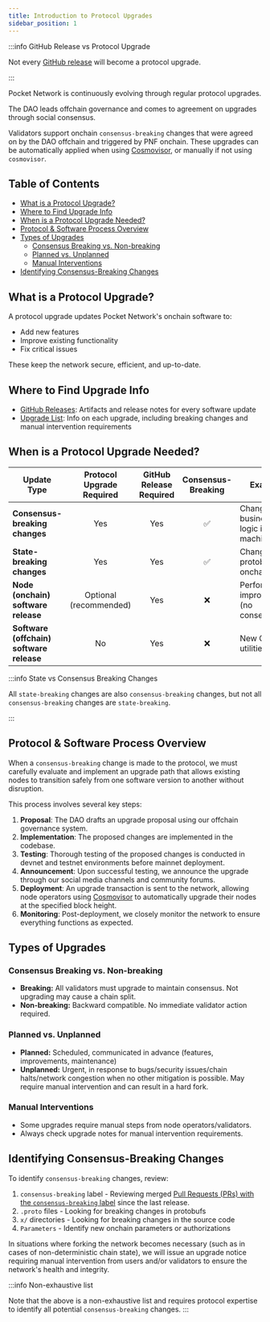 ```yaml
---
title: Introduction to Protocol Upgrades
sidebar_position: 1
---
```


:::info GitHub Release vs Protocol Upgrade

Not every [GitHub release](https://github.com/pokt-network/poktroll/releases) will become a protocol upgrade.

:::

Pocket Network is continuously evolving through regular protocol upgrades.

The DAO leads offchain governance and comes to agreement on upgrades through social consensus.

Validators support onchain `consensus-breaking` changes that were agreed on by the DAO offchain and triggered by PNF onchain. These upgrades can be automatically applied when using [Cosmovisor](../../1_operate/2_walkthroughs/1_full_node_binary.md), or manually if not using `cosmovisor`.

## Table of Contents <!-- omit in toc -->

- [What is a Protocol Upgrade?](#what-is-a-protocol-upgrade)
- [Where to Find Upgrade Info](#where-to-find-upgrade-info)
- [When is a Protocol Upgrade Needed?](#when-is-a-protocol-upgrade-needed)
- [Protocol \& Software Process Overview](#protocol--software-process-overview)
- [Types of Upgrades](#types-of-upgrades)
  - [Consensus Breaking vs. Non-breaking](#consensus-breaking-vs-non-breaking)
  - [Planned vs. Unplanned](#planned-vs-unplanned)
  - [Manual Interventions](#manual-interventions)
- [Identifying Consensus-Breaking Changes](#identifying-consensus-breaking-changes)

## What is a Protocol Upgrade?

A protocol upgrade updates Pocket Network's onchain software to:

- Add new features
- Improve existing functionality
- Fix critical issues

These keep the network secure, efficient, and up-to-date.

## Where to Find Upgrade Info

- [GitHub Releases](https://github.com/pokt-network/poktroll/releases): Artifacts and release notes for every software update
- [Upgrade List](4_upgrade_list.md): Info on each upgrade, including breaking changes and manual intervention requirements

## When is a Protocol Upgrade Needed?

| Update Type                              | Protocol Upgrade Required | GitHub Release Required | Consensus-Breaking | Example                                    |
| ---------------------------------------- | :-----------------------: | :---------------------: | :----------------: | ------------------------------------------ |
| **Consensus-breaking changes**           |            Yes            |           Yes           |         ✅         | Changes to business logic in state machine |
| **State-breaking changes**               |            Yes            |           Yes           |         ✅         | Changes to protobufs and onchain state     |
| **Node (onchain) software release**      |  Optional (recommended)   |           Yes           |         ❌         | Performance improvements (no consensus)    |
| **Software (offchain) software release** |            No             |           Yes           |         ❌         | New CLI utilities                          |

:::info State vs Consensus Breaking Changes

All `state-breaking` changes are also `consensus-breaking` changes, but not all `consensus-breaking` changes are `state-breaking`.

:::

## Protocol & Software Process Overview

When a `consensus-breaking` change is made to the protocol, we must carefully evaluate and implement an upgrade path that allows existing nodes to transition safely from one software version to another without disruption.

This process involves several key steps:

1. **Proposal**: The DAO drafts an upgrade proposal using our offchain governance system.
2. **Implementation**: The proposed changes are implemented in the codebase.
3. **Testing**: Thorough testing of the proposed changes is conducted in devnet and testnet environments before mainnet deployment.
4. **Announcement**: Upon successful testing, we announce the upgrade through our social media channels and community forums.
5. **Deployment**: An upgrade transaction is sent to the network, allowing node operators using [Cosmovisor](../../1_operate/2_walkthroughs/1_full_node_binary.md) to automatically upgrade their nodes at the specified block height.
6. **Monitoring**: Post-deployment, we closely monitor the network to ensure everything functions as expected.

## Types of Upgrades

### Consensus Breaking vs. Non-breaking

- **Breaking:** All validators must upgrade to maintain consensus. Not upgrading may cause a chain split.
- **Non-breaking:** Backward compatible. No immediate validator action required.

### Planned vs. Unplanned

- **Planned:** Scheduled, communicated in advance (features, improvements, maintenance)
- **Unplanned:** Urgent, in response to bugs/security issues/chain halts/network congestion when no other mitigation is possible. May require manual intervention and can result in a hard fork.

### Manual Interventions

- Some upgrades require manual steps from node operators/validators.
- Always check upgrade notes for manual intervention requirements.

## Identifying Consensus-Breaking Changes

To identify `consensus-breaking` changes, review:

1. `consensus-breaking` label - Reviewing merged [Pull Requests (PRs) with the `consensus-breaking` label](https://github.com/pokt-network/poktroll/issues?q=label%3Aconsensus-breaking+) since the last release.
2. `.proto` files - Looking for breaking changes in protobufs
3. `x/` directories - Looking for breaking changes in the source code
4. `Parameters` - Identify new onchain parameters or authorizations

In situations where forking the network becomes necessary (such as in cases of non-deterministic chain state), we will issue an upgrade notice requiring manual intervention from users and/or validators to ensure the network's health and integrity.

:::info Non-exhaustive list

Note that the above is a non-exhaustive list and requires protocol expertise to identify all potential `consensus-breaking` changes.
:::
